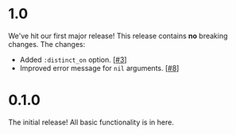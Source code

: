 # 1.0

We've hit our first major release! This release contains **no** breaking changes. The changes:

- Added `:distinct_on` option. [[#3](https://github.com/panorama-ed/order_as_specified/issues/3)]
- Improved error message for `nil` arguments. [[#8](https://github.com/panorama-ed/order_as_specified/pull/8)]

# 0.1.0

The initial release! All basic functionality is in here.
